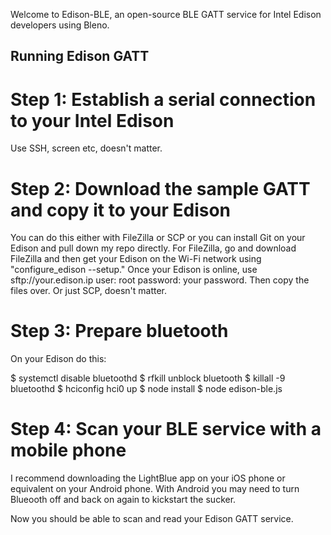 Welcome to Edison-BLE, an open-source BLE GATT service for Intel Edison developers using Bleno. 

## Running Edison GATT

# Step 1: Establish a serial connection to your Intel Edison 

Use SSH, screen etc, doesn't matter.

# Step 2: Download the sample GATT and copy it to your Edison

You can do this either with FileZilla or SCP or you can install Git on your Edison and pull down my repo directly. For FileZilla, go and download FileZilla and then get your Edison on the Wi-Fi network using "configure_edison --setup." Once your Edison is online, use sftp://your.edison.ip user: root password: your password. Then copy the files over. Or just SCP, doesn't matter.

# Step 3: Prepare bluetooth

On your Edison do this:

$ systemctl disable bluetoothd
$ rfkill unblock bluetooth
$ killall -9 bluetoothd
$ hciconfig hci0 up
$ node install
$ node edison-ble.js

# Step 4: Scan your BLE service with a  mobile phone

I recommend downloading the LightBlue app on your iOS phone or equivalent on your Android phone. With Android you may need to turn Blueooth off and back on again to kickstart the sucker.

Now you should be able to scan and read your Edison GATT service.
